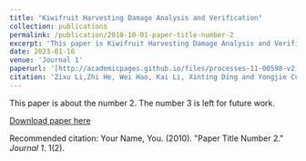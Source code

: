 ```yaml
---
title: "Kiwifruit Harvesting Damage Analysis and Verification"
collection: publications
permalink: /publication/2010-10-01-paper-title-number-2
excerpt: 'This paper is Kiwifruit Harvesting Damage Analysis and Verification'
date: 2023-01-16
venue: 'Journal 1'
paperurl: '[http://academicpages.github.io/files/processes-11-00598-v2.pdf](https://github.com/nwafu-davyhao/nwafu-davyhao.github.io/blob/master/files/processes-11-00598-v2.pdf)'
citation: 'Zixu Li,Zhi He, Wei Hao, Kai Li, Xinting Ding and Yongjie Cui. (2023). &quot;Kiwifruit Harvesting Damage Analysis and Verification.&quot; Processes, 11, 598. https://doi.org/10.3390/pr11020598.'
---
```

This paper is about the number 2. The number 3 is left for future work.

[Download paper here](https://nwafu-davyhao.github.io/files/processes-11-00598-v2.pdf)

Recommended citation: Your Name, You. (2010). "Paper Title Number 2." <i>Journal 1</i>. 1(2).

